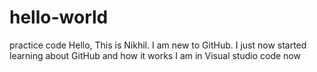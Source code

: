# hello-world
practice code
Hello, This is Nikhil.
I am new to GitHub. I just now started learning about GitHub and how it works
I am in Visual studio code now
